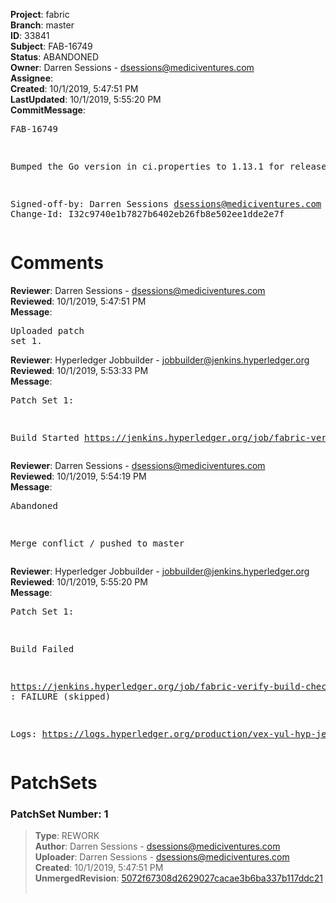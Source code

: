 <strong>Project</strong>: fabric<br><strong>Branch</strong>: master<br><strong>ID</strong>: 33841<br><strong>Subject</strong>: FAB-16749<br><strong>Status</strong>: ABANDONED<br><strong>Owner</strong>: Darren Sessions - dsessions@mediciventures.com<br><strong>Assignee</strong>:<br><strong>Created</strong>: 10/1/2019, 5:47:51 PM<br><strong>LastUpdated</strong>: 10/1/2019, 5:55:20 PM<br><strong>CommitMessage</strong>:<br><pre>FAB-16749

Bumped the Go version in ci.properties to 1.13.1 for release-1.4

Signed-off-by: Darren Sessions <dsessions@mediciventures.com>
Change-Id: I32c9740e1b7827b6402eb26fb8e502ee1dde2e7f
</pre><h1>Comments</h1><strong>Reviewer</strong>: Darren Sessions - dsessions@mediciventures.com<br><strong>Reviewed</strong>: 10/1/2019, 5:47:51 PM<br><strong>Message</strong>: <pre>Uploaded patch set 1.</pre><strong>Reviewer</strong>: Hyperledger Jobbuilder - jobbuilder@jenkins.hyperledger.org<br><strong>Reviewed</strong>: 10/1/2019, 5:53:33 PM<br><strong>Message</strong>: <pre>Patch Set 1:

Build Started https://jenkins.hyperledger.org/job/fabric-verify-build-checks-x86_64/17671/</pre><strong>Reviewer</strong>: Darren Sessions - dsessions@mediciventures.com<br><strong>Reviewed</strong>: 10/1/2019, 5:54:19 PM<br><strong>Message</strong>: <pre>Abandoned

Merge conflict / pushed to master</pre><strong>Reviewer</strong>: Hyperledger Jobbuilder - jobbuilder@jenkins.hyperledger.org<br><strong>Reviewed</strong>: 10/1/2019, 5:55:20 PM<br><strong>Message</strong>: <pre>Patch Set 1:

Build Failed 

https://jenkins.hyperledger.org/job/fabric-verify-build-checks-x86_64/17671/ : FAILURE (skipped)

Logs: https://logs.hyperledger.org/production/vex-yul-hyp-jenkins-3/fabric-verify-build-checks-x86_64/17671</pre><h1>PatchSets</h1><h3>PatchSet Number: 1</h3><blockquote><strong>Type</strong>: REWORK<br><strong>Author</strong>: Darren Sessions - dsessions@mediciventures.com<br><strong>Uploader</strong>: Darren Sessions - dsessions@mediciventures.com<br><strong>Created</strong>: 10/1/2019, 5:47:51 PM<br><strong>UnmergedRevision</strong>: [5072f67308d2629027cacae3b6ba337b117ddc21](https://github.com/hyperledger-gerrit-archive/fabric/commit/5072f67308d2629027cacae3b6ba337b117ddc21)<br><br></blockquote>